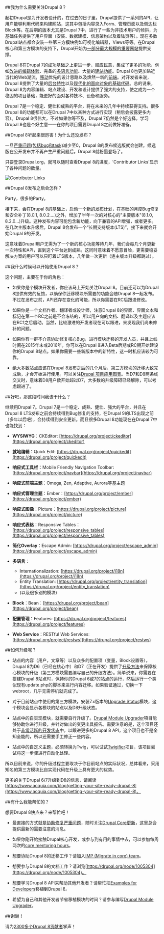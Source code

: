 ##我为什么需要关注Drupal 8？

起初Drupal是为开发者设计的，在过去的日子里，Drupal提供了一系列的API，让用户能够利用代码来构建网站，这其中包括内容录入Form、管理页面以及侧边栏Block等。在后期的版本尤其是Drupal 7中，进行了一些为非技术用户的倾斜，为基础任务提供了用户界面（安装、数据建模、信息架构以及着陆页等）。现在多数Drupal站点都会安装一些第三方模块例如可视化编辑器，Views等等。在Drupal核心和第三方模块的支持下，Drupal开始为[一部分最大规模的重要网站](http://www.drupalshowcase.com/)提供支撑。

Drupal 8在Drupal 7的成功基础之上更进一步，顺应民意，集成了更多的功能，例如[改进的编辑体验](https://www.acquia.com/blog/ultimate-guide-drupal-8-episode-1-authoring-experience-improvements)、完备的[多语言功能](https://drupal.fleeto.us/translation/ultimate-guide-drupal-8-episode-4-multilingual-improvements)、大量的[建站功能](https://drupal.fleeto.us/translation/ultimate-guide-drupal-8-episode-3-site-builder-improvements)。Drupal 8也更加贴近当代的Web潮流，[移动](https://drupal.fleeto.us/translation/httpswwwacquiacomblogultimate-guide-drupal-8-episode-2-mobile-improvements)优先的设计思路以及焕然一新的[前端](https://www.acquia.com/blog/ultimate-guide-drupal-8-episode-5-front-end-developer-improvements)。对开发者来说，Drupal 8提供了大量的[后台特性](https://drupal.fleeto.us/translation/new-back-end-features-drupal-8)以及[现代化的面向对象的基础代码](https://www.acquia.com/blog/ultimate-guide-drupal-8-episode-5-front-end-developer-improvements)。总的说来，Drupal 8为内容编辑、站点建设、开发和设计提供了强大的支持，使之成为一个稳固的项目基础，能更好的面对各种技术、设备和服务。

Drupal 7是一个稳定、健壮和成熟的平台，将在未来的几年中持续获得支持。很多Drupal 8的功能都可以在Drupal 7中以某种方式进行实现（稍后会披露更多内容）。Drupal 8很伟大，不过如果你等不及，Drupal 7仍然是个好选择。学习Drupal 8也是个好主意——在你的项目需要Drupal 8之前做好准备。

##Drupal 8听起来很厉害！为什么还没发布？

一旦[严重问题(包括bug和task)](https://drupal.org/project/issues/search/drupal?status[]=Open&priorities[]=400&categories[]=1&categories[]=2&version[]=8.x&issue_tags_op=%3D)减少至0，Drupal 8的发布候选版就会创建。候选版在公开发布并不再产生严重问题后，Drupal 8就粉墨登场了。

只要登录Drupal.org，就可以随时查看Drupal 8的进度，'Contributor Links'显示了各种问题的数量。

![Contributor Links](/sites/default/files/get_image/40e526c74c3cb52d7dc76772f31ba777.png)

##Drupal 8发布之后会怎样？

Party，很多的Party。

接下来，会在Drupal 8的基础上，启动一个[新的发布计划](https://www.drupal.org/node/2135189)，在基础的月度Bug修复和安全补丁(8.0.1, 8.0.2....)之外，增加了半年一次的对核心的"主要版本"(8.1.0, 8.2.0...)升级。这种发布内容可能包含新功能，向下兼容的API增强，或者更多。在几次主版本升级后，Drupal 8会发布一个“长期支持版本(LTS)”，接下来就会开始Drupal 9的开发。

这意味着Drupal用户无需为了一个新的核心功能等待几年，我们会每几个月更新一次特性和API，直到这个平台达到成熟。这同时意味着不愿意冒险，更需要稳妥解决方案的用户可以只盯着LTS版本，几年做一次更新（连主版本升级都跳过）。

##我什么时候可以开始使用Drupal 8？

这个问题，主要在于你的角色：

* 如果你是个模块开发者，你应该马上开始关注Drupal 8。目前还可以为Drupal 8提供有效的反馈，以确保你迁移模块所需要的功能会随Drupal 8一起发布。不过在发布之前，API还存在变化的可能，所以你需要在RC后跟进修改。

* 如果你是一个文档作者、翻译者或设计师，注意Drupal 8的界面、界面文本和标记在第一个RC之前是不会冻结的，所以用户向的文档、翻译以及主题应该在RC1之后启动。当然，比较激进的开发者现在可以跟进，来发现我们尚未修补的问题。

* 如果你有一群不介意协助修复核心Bug，进行模块迁移的开发人员，并且上线时间在2015年末或2016年，你可以在Drupal 8进入Beta后期或RC期开始建设你的Drupal 8站点。如果你需要一些新版本中的新特性，这一时机应该较为可靠。

* 绝大多数站点应该在Drupal 8发布之后的几个月后，第三方模块的迁移大致完成后，才会开始进行使用。可以关注[Drupal 项目应用图表](https://www.drupal.org/project/usage/drupal)。当D7和D8两条线交叉时，意味着D8用户数开始超过D7，大多数的升级障碍已经解除，可以考虑跟进了。

##好吧，那这段时间我该干什么？

继续用Drupal 7。Drupal 7是一个稳定、成熟、健壮、强大的平台，并且在Drupal 8 LTS发布之前会持续得到Bug修复的支持，在Drupal 9的LTS出现之前（多年以后吧），会持续得到安全更新。而且很多Drupal 8功能现在在Drupal 7中也能找到：

* **WYSIWYG**：CKEditor: [https://drupal.org/project/ckeditor](https://drupal.org/project/ckeditor)

* **就地编辑**：Quick Edit: [https://drupal.org/project/quickedit](https://drupal.org/project/quickedit)

* **响应式工具栏**：Mobile Friendly Navigation Toolbar: [https://drupal.org/project/navbar](https://drupal.org/project/navbar)

* **响应式前端主题**：Omega, Zen, Adaptive, Aurora等基主题

* **响应式管理主题**：Ember：[https://drupal.org/project/ember](https://drupal.org/project/ember)

* **响应式图像**：Picture：[https://drupal.org/project/picture](https://drupal.org/project/picture)

* **响应式表格**：Responsive Tables：[https://drupal.org/project/responsive_tables](https://drupal.org/project/responsive_tables)

* **简化Overlay**：Escape Admin: [https://drupal.org/project/escape_admin](https://drupal.org/project/escape_admin)

* **多语言**：

    - Internationalization: [https://drupal.org/project/i18n](https://drupal.org/project/i18n)
    - Entity Translation: [https://drupal.org/project/entity_translation](https://drupal.org/project/entity_translation)
    - (以及很多别的模块)

* **Block**：Bean：[https://drupal.org/project/bean](https://drupal.org/project/bean)

* **配置管理**：Features: [https://drupal.org/project/features](https://drupal.org/project/features)

* **Web Service**：RESTful Web Services: [https://drupal.org/project/restws](https://drupal.org/project/restws)

##如何升级呢？

* 站点的内容（用户，文章等）以及众多的配置项（变量，Block设置等），Drupal 8为D6（已经在核心中）和D7（正在开发）提供了[升级方法](https://www.acquia.com/blog/d8migrate)来保障核心模块的升级（第三方模块需要编写自己的升级方法）。简单说来，你需要在搭建Drupal 8站点时，保持你的Drupal 6或7的站点的运行，然后运行一个类似现有update.php的脚本来进行内容迁移。如果验证通过，切换一下webroot，几乎无需停机就完成了。

* 对于目前站点中使用的第三方模块，安装7.x版本的[Upgrade Status](https://drupal.org/project/upgrade_status)模块，这个模块会显示各模块的站点以及D8升级状态。

* 站点中的自实现模块，就需要自行升级了。[Drupal Module Upgrader](https://drupal.org/project/drupalmoduleupgrader)项目能够协助你进行升级，并针对做出的变更出具报告。需要注意的是，这个项目还处于[非常活跃的开发状态](https://www.drupal.org/node/2319353)中，以跟进更多的Drupal 8 API，这个项目也不是全知全能的，所以还需要手工修正一些内容。

* 站点中的自定义主题，必须转换为Twig，可以试试[Twigifier](https://drupal.org/sandbox/forest/1965070)项目，该项目尝试将这一步骤进行自动化处理。

所以目前来说，你的升级过程主要取决于你目前站点的实际状况，总体看来，采用知名的第三方模块比自实现代码在升级上具有更大的优势。

更多的关于Drupal 6/7升级到D8的信息，请阅读[https://www.acquia.com/blog/getting-your-site-ready-drupal-8](https://www.acquia.com/blog/getting-your-site-ready-drupal-8)。

##有什么我能帮忙的？

想要Drupal 8快点来？来帮忙吧！

* 最直接的方式就是[协助修复严重问题](https://drupal.org/project/issues/search/drupal?status[]=Open&priorities[]=400&categories[]=1&categories[]=2&version[]=8.x&issue_tags_op=%3D)，随时关注[Drupal Core更新](https://groups.drupal.org/core/twidc)，这里总会提供最新的需要注意的消息。

* 如果你刚开始接触Drupal核心开发，或参与到有用的事情中去，可以参加每周两次的[core mentoring hours](https://drupal.org/core-office-hours)。

* 想要协助Drupal 8的迁移工作？请加入[IMP (Migrate in core) team](http://groups.drupal.org/imp)。

* 想要参与Drupal 8的文档工作？请浏览[https://drupal.org/node/1005304](https://drupal.org/node/1005304)。

* 想要学习Drupal 8 API来帮助其他开发者？请帮忙把[Examples for Developers](https://drupal.org/project/examples)移植到Drupal 8。

* 希望为自己和其他开发者节省移植模块的时间？请参与编写[Drupal Module Upgrader](https://drupal.org/project/drupalmoduleupgrader)。

##谢谢！

请为[2300多个Drupal 8贡献者](http://ericduran.github.io/drupalcores/)掌声！
